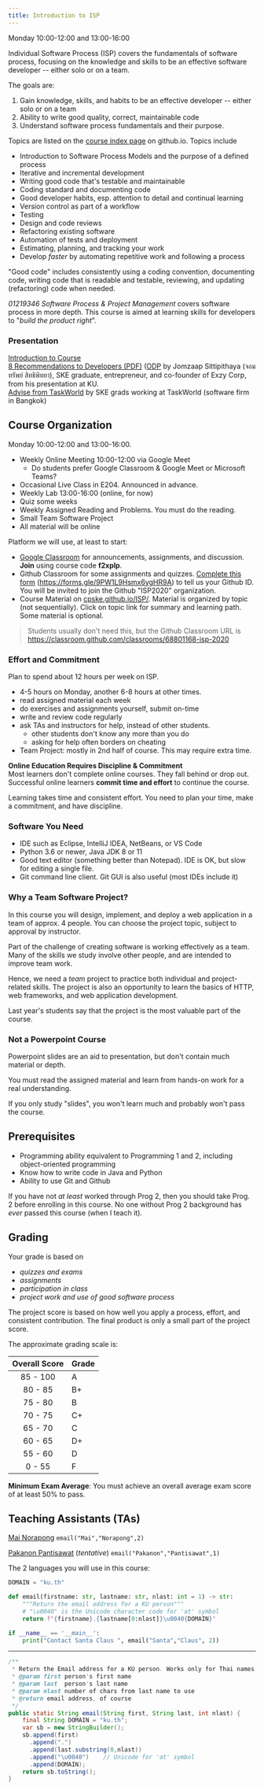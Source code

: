 ```yaml
---
title: Introduction to ISP
---
```


Monday 10:00-12:00 and 13:00-16:00

Individual Software Process (ISP) covers the fundamentals of software process,
focusing on the knowledge and skills to be an effective software developer -- either solo or on a team.

The goals are:

1. Gain knowledge, skills, and habits to be an effective developer -- either solo or on a team
2. Ability to write good quality, correct, maintainable code
3. Understand software process fundamentals and their purpose.


Topics are listed on the [course index page](/ISP/) on github.io.
Topics include

* Introduction to Software Process Models and the purpose of a defined process
* Iterative and incremental development
* Writing good code that's testable and maintainable
* Coding standard and documenting code
* Good developer habits, esp. attention to detail and continual learning
* Version control as part of a workflow
* Testing
* Design and code reviews
* Refactoring existing software
* Automation of tests and deployment
* Estimating, planning, and tracking your work
* Develop *faster* by automating repetitive work and following a process

"Good code" includes consistently using a coding convention, documenting code, writing code that is readable and testable, reviewing, and updating (refactoring) code when needed.

*01219346 Software Process &amp; Project Management*
covers software process in more depth.  This course is aimed at 
learning skills for developers to "*build the product right*".

### Presentation

[Introduction to Course](Introduction-to-Course.pdf)     
[8 Recommendations to Developers (PDF)](Jomzap-Recommendations.pdf) ([ODP](Jomzap-Recommendations.odp) by Jomzaap Sittipithaya (จอมทรัพย์ สิทธิพิทยา), SKE graduate, entrepreneur, and co-founder of Exzy Corp, from his presentation at KU.    
[Advise from TaskWorld](TaskWorld-Advise) by SKE grads working at TaskWorld (software firm in Bangkok)

## Course Organization

Monday 10:00-12:00 and 13:00-16:00.

* Weekly Online Meeting 10:00-12:00 via Google Meet
  - Do students prefer Google Classroom &amp; Google Meet or Microsoft Teams?
* Occasional Live Class in E204.  Announced in advance.
* Weekly Lab 13:00-16:00 (online, for now)
* Quiz some weeks
* Weekly Assigned Reading and Problems. You must do the reading.
* Small Team Software Project
* All material will be online

Platform we will use, at least to start:

* [Google Classroom](https://classroom.google.com) for announcements, assignments, and discussion.  **Join** using course code **f2xplp**.
* Github Classroom for some assignments and quizzes. 
[Complete this form](https://forms.gle/9PW1L9Hsmx6ygHR9A) (https://forms.gle/9PW1L9Hsmx6ygHR9A) to tell us your Github ID.  You will be invited to join the Github "ISP2020" organization.
* Course Material on [cpske.github.io/ISP/](https://cpske.github.io/ISP/). Material is organized by topic (not sequentially). Click on topic link for summary and learning path. Some material is optional.

> Students usually don't need this, but the Github Classroom URL is
> https://classroom.github.com/classrooms/68801168-isp-2020

### Effort and Commitment

Plan to spend about 12 hours per week on ISP.

* 4-5 hours on Monday, another 6-8 hours at other times.
* read assigned material each week
* do exercises and assignments yourself, submit on-time
* write and review code regularly
* ask TAs and instructors for help, instead of other students.
  - other students don't know any more than you do
  - asking for help often borders on cheating
* Team Project: mostly in 2nd half of course. This may require extra time.

**Online Education Requires Discipline & Commitment**    
Most learners don't complete online courses.  They fall behind 
or drop out.  
Successful online learners **commit time and effort** to continue the course.

Learning takes time and consistent effort. You need to plan
your time, make a commitment, and have discipline.

### Software You Need

* IDE such as Eclipse, IntelliJ IDEA, NetBeans, or VS Code
* Python 3.6 or newer, Java JDK 8 or 11
* Good text editor (something better than Notepad). IDE is OK, but slow for editing a single file.
* Git command line client. Git GUI is also useful (most IDEs include it)


### Why a Team Software Project?

In this course you will design, implement, and deploy a web application
in a team of approx. 4 people.  You can choose the project topic, 
subject to approval by instructor.

Part of the challenge of creating software is working effectively
as a team.  Many of the skills we study involve other people, 
and are intended to improve team work.

Hence, we need a *team* project to practice both individual and project-related skills.
The project is also an opportunity to learn the basics of HTTP, web frameworks, and web application development.

Last year's students say that the project is the most valuable part of the course.


### Not a Powerpoint Course

Powerpoint slides are an aid to presentation,
but don't contain much material or depth. 

You must read the assigned material and learn from hands-on work 
for a real understanding.

If you only study "slides", you won't learn much and probably won't
pass the course.


## Prerequisites

* Programming ability equivalent to Programming 1 and 2, including object-oriented programming
* Know how to write code in Java and Python
* Ability to use Git and Github

If you have not *at least* worked through Prog 2, then you should take Prog. 2 before enrolling in this course. No one without Prog 2 background has *ever* passed this course (when I teach it).

## Grading

Your grade is based on    
- *quizzes and exams*    
- *assignments*    
- *participation in class*    
- *project work and use of good software process*

The project score is based on how well you apply a process, effort, and consistent contribution.  The final product is only a small part of the project score.

The approximate grading scale is:

| Overall Score | Grade |
|:-------------:|-------|
| 85 - 100      |   A   |
| 80 - 85       |   B+  |
| 75 - 80       |   B   |
| 70 - 75       |   C+  |
| 65 - 70       |   C   |
| 60 - 65       |   D+  |
| 55 - 60       |   D   |
|  0 - 55       |   F   |

**Minimum Exam Average**: 
You must achieve an overall average exam score of at least 50% to pass.


## Teaching Assistants (TAs)

[Mai Norapong](https://github.com/MaiNorapong) 	`email("Mai","Norapong",2)`

[Pakanon Pantisawat](https://github.com/pknn1) (*tentative*)  `email("Pakanon","Pantisawat",1)`

The 2 languages you will use in this course:

```python
DOMAIN = "ku.th"

def email(firstname: str, lastname: str, nlast: int = 1) -> str:
    """Return the email address for a KU person"""
    # "\u0040" is the Unicode character code for 'at' symbol
    return f"{firstname}.{lastname[0:nlast]}\u0040{DOMAIN}"

if __name__ == '__main__':
    print("Contact Santa Claus ", email("Santa","Claus", 2))
```
---
```java
/**
 * Return the Email address for a KU person. Works only for Thai names.
 * @param first person's first name
 * @param last  person's last name
 * @param nlast number of chars from last name to use
 * @return email address, of course
 */
public static String email(String first, String last, int nlast) {
    final String DOMAIN = "ku.th";
    var sb = new StringBuilder();
    sb.append(first)
      .append(".")
      .append(last.substring(0,nlast))
      .append("\u0040")    // Unicode for 'at' symbol
      .append(DOMAIN);
    return sb.toString();
}
```
